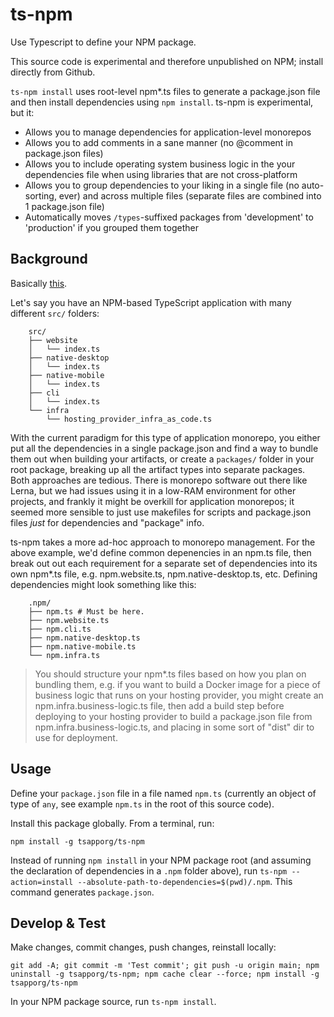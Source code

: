 # ts-npm 
Use Typescript to define your NPM package.

This source code is experimental and therefore unpublished on NPM; install directly from Github.

`ts-npm install` uses root-level npm*.ts files to generate a package.json file and then install dependencies using `npm install`. ts-npm is experimental, but it:
- Allows you to manage dependencies for application-level monorepos
- Allows you to add comments in a sane manner (no @comment in package.json files)
- Allows you to include operating system business logic in the your dependencies file when using libraries that are not cross-platform
- Allows you to group dependencies to your liking in a single file (no auto-sorting, ever) and across multiple files (separate files are combined into 1 package.json file)
- Automatically moves `/types`-suffixed packages from 'development' to 'production' if you grouped them together

## Background
Basically [this](https://frantic.im/javascript-gom-jabbar/).

Let's say you have an NPM-based TypeScript application with many different `src/` folders:

        src/
        ├── website
        │   └── index.ts
        ├── native-desktop
        │   └── index.ts
        ├── native-mobile
        │   └── index.ts
        ├── cli
        │   └── index.ts
        └── infra
            └── hosting_provider_infra_as_code.ts

With the current paradigm for this type of application monorepo, you either put all the dependencies in a single package.json and find a way to bundle them out when building your artifacts, or create a `packages/` folder in your root package, breaking up all the artifact types into separate packages. Both approaches are tedious. There is monorepo software out there like Lerna, but we had issues using it in a low-RAM environment for other projects, and frankly it might be overkill for application monorepos; it seemed more sensible to just use makefiles for scripts and package.json files _just_ for dependencies and "package" info. 

ts-npm takes a more ad-hoc approach to monorepo management. For the above example, we'd define common depenencies in an npm.ts file, then break out out each requirement for a separate set of dependencies into its own npm*.ts file, e.g. npm.website.ts, npm.native-desktop.ts, etc. Defining dependencies might look something like this:

        .npm/
        ├── npm.ts # Must be here.
        ├── npm.website.ts
        ├── npm.cli.ts
        ├── npm.native-desktop.ts
        ├── npm.native-mobile.ts
        └── npm.infra.ts

> You should structure your npm*.ts files based on how you plan on bundling them, e.g. if you want to build a Docker image for a piece of business logic that runs on your hosting provider, you might create an npm.infra.business-logic.ts file, then add a build step before deploying to your hosting provider to build a package.json file from npm.infra.business-logic.ts, and placing in some sort of "dist" dir to use for deployment.

## Usage
Define your `package.json` file in a file named `npm.ts` (currently an object of type of `any`, see example `npm.ts` in the root of this source code).

Install this package globally. From a terminal, run:

    npm install -g tsapporg/ts-npm

Instead of running `npm install` in your NPM package root (and assuming the declaration of dependencies in a `.npm` folder above), run `ts-npm --action=install --absolute-path-to-dependencies=$(pwd)/.npm`. This command generates `package.json`.

## Develop & Test
Make changes, commit changes, push changes, reinstall locally:
  
    git add -A; git commit -m 'Test commit'; git push -u origin main; npm uninstall -g tsapporg/ts-npm; npm cache clear --force; npm install -g tsapporg/ts-npm

In your NPM package source, run `ts-npm install`. 
